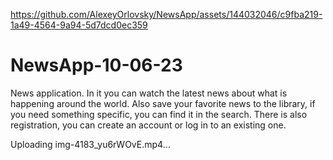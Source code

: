
https://github.com/AlexeyOrlovsky/NewsApp/assets/144032046/c9fba219-1a49-4564-9a94-5d7dcd0ec359
# NewsApp-10-06-23

News application. In it you can watch the latest news about what is happening around the world. Also save your favorite news to the library, if you need something specific, you can find it in the search. There is also registration, you can create an account or log in to an existing one.

Uploading img-4183_yu6rWOvE.mp4…
